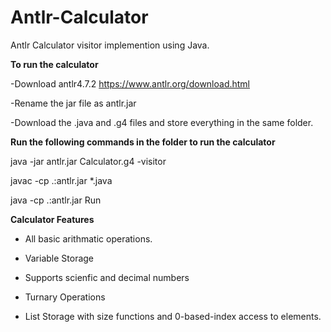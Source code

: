 # Antlr-Calculator

Antlr Calculator visitor implemention using Java.

**To run the calculator**

-Download antlr4.7.2 https://www.antlr.org/download.html

-Rename the jar file as antlr.jar

-Download the .java and .g4 files and store everything in the same folder.

**Run the following commands in the folder to run the calculator**

java -jar antlr.jar Calculator.g4 -visitor

javac -cp .:antlr.jar *.java

java -cp .:antlr.jar Run

**Calculator Features**

- All basic arithmatic operations.

- Variable Storage

- Supports scienfic and decimal numbers

- Turnary Operations

- List Storage with size functions and 0-based-index access to elements.


